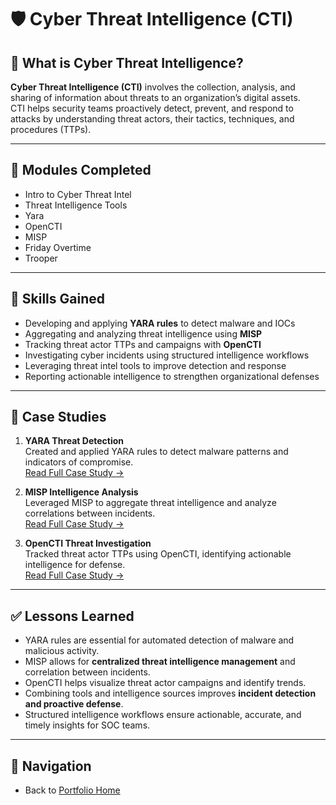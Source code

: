 # 🛡️ Cyber Threat Intelligence (CTI)

## 📖 What is Cyber Threat Intelligence?
**Cyber Threat Intelligence (CTI)** involves the collection, analysis, and sharing of information about threats to an organization’s digital assets.  
CTI helps security teams proactively detect, prevent, and respond to attacks by understanding threat actors, their tactics, techniques, and procedures (TTPs).  

---

## 📌 Modules Completed
- Intro to Cyber Threat Intel  
- Threat Intelligence Tools  
- Yara  
- OpenCTI  
- MISP  
- Friday Overtime  
- Trooper  

---

## 🎯 Skills Gained
- Developing and applying **YARA rules** to detect malware and IOCs  
- Aggregating and analyzing threat intelligence using **MISP**  
- Tracking threat actor TTPs and campaigns with **OpenCTI**  
- Investigating cyber incidents using structured intelligence workflows  
- Leveraging threat intel tools to improve detection and response  
- Reporting actionable intelligence to strengthen organizational defenses  

---

## 📑 Case Studies
1. **YARA Threat Detection**  
   Created and applied YARA rules to detect malware patterns and indicators of compromise.  
   [Read Full Case Study →](case-study-yara.md)  

2. **MISP Intelligence Analysis**  
   Leveraged MISP to aggregate threat intelligence and analyze correlations between incidents.  
   [Read Full Case Study →](case-study-misp.md)  

3. **OpenCTI Threat Investigation**  
   Tracked threat actor TTPs using OpenCTI, identifying actionable intelligence for defense.  
   [Read Full Case Study →](case-study-opencti.md)  

---

## ✅ Lessons Learned
- YARA rules are essential for automated detection of malware and malicious activity.  
- MISP allows for **centralized threat intelligence management** and correlation between incidents.  
- OpenCTI helps visualize threat actor campaigns and identify trends.  
- Combining tools and intelligence sources improves **incident detection and proactive defense**.  
- Structured intelligence workflows ensure actionable, accurate, and timely insights for SOC teams.  

---

## 🔗 Navigation
- Back to [Portfolio Home](../../index.md)

